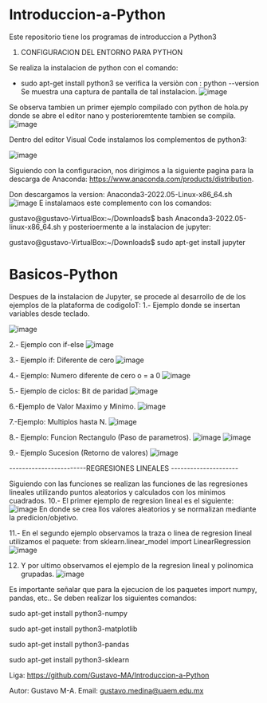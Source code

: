 # Introduccion-a-Python
Este repositorio tiene los programas de introduccion a  Python3
1. CONFIGURACION DEL ENTORNO PARA PYTHON

Se realiza la instalacion de python con el comando:
* sudo apt-get install python3
se verifica la versiòn con : python --version
Se muestra una captura de pantalla de tal instalacion.
![image](https://user-images.githubusercontent.com/111370930/191139643-c61c9378-6753-4579-935c-2968c856604a.png)

Se observa tambien un primer ejemplo compilado con python de hola.py
donde se abre el editor nano y posterioremtente tambien se compila.
![image](https://user-images.githubusercontent.com/111370930/191139610-333b78f9-fec1-400f-8bfa-9a6cfc718bf8.png)

Dentro del editor Visual Code instalamos los complementos de python3:

![image](https://user-images.githubusercontent.com/111370930/191140255-82a6cabc-60c0-4907-8265-bc950316672d.png)

Siguiendo con la configuracion, nos dirigimos a la siguiente pagina para la descarga de Anaconda: 
https://www.anaconda.com/products/distribution.

Don descargamos la version: Anaconda3-2022.05-Linux-x86_64.sh
![image](https://user-images.githubusercontent.com/111370930/191139915-2ec4f9bb-9ac9-4779-8047-b4705127809c.png)
 E instalamaos este complemento con los comandos:
 
gustavo@gustavo-VirtualBox:~/Downloads$ bash Anaconda3-2022.05-linux-x86_64.sh
y posterioermente  a la instalacion de jupyter:

gustavo@gustavo-VirtualBox:~/Downloads$ sudo apt-get install jupyter

# Basicos-Python


 Despues de la instalacion de Jupyter, se procede al desarrollo de de los ejemplos de la plataforma de codigoIoT:
1.- Ejemplo donde se insertan variables desde teclado.


![image](https://user-images.githubusercontent.com/111370930/191407406-19b0230d-d3aa-4e29-9294-23c98c3c2d5d.png)


2.- Ejemplo con if-else
![image](https://user-images.githubusercontent.com/111370930/191407738-9e4a5978-828e-4488-8a70-835d52000969.png)


3.- Ejemplo if: Diferente de cero
![image](https://user-images.githubusercontent.com/111370930/191408072-f9375006-31c7-4be7-b0b0-3ed012ba182f.png)


4.- Ejemplo: Numero diferente de cero o =  a 0
![image](https://user-images.githubusercontent.com/111370930/191408229-d24be1b8-4d35-4256-bded-99b28150c642.png)


5.- Ejemplo de ciclos: Bit de paridad
![image](https://user-images.githubusercontent.com/111370930/191408390-ad20c17f-f78e-43f5-b94c-a290a172940e.png)


6.-Ejemplo de Valor Maximo y Minimo.
![image](https://user-images.githubusercontent.com/111370930/191408787-87298962-718b-4a85-8028-78ea8f91a60b.png)


7.-Ejemplo: Multiplos hasta N.
![image](https://user-images.githubusercontent.com/111370930/191408901-0eacc096-c1a7-4256-89a1-e4d9f51d3b47.png)


8.- Ejemplo: Funcion Rectangulo (Paso de parametros).
![image](https://user-images.githubusercontent.com/111370930/191416900-4fdfebaa-e2bc-4ac8-aee5-7089980d7122.png)
![image](https://user-images.githubusercontent.com/111370930/191417045-1515f942-594f-4d9d-b88c-e949cc14e9dc.png)


9.- Ejemplo  Sucesion (Retorno de valores)
![image](https://user-images.githubusercontent.com/111370930/191416976-ec7e333f-b401-42f7-a6a6-80baed3fdedd.png)

------------------------REGRESIONES LINEALES ---------------------

Siguiendo con las funciones se realizan las funciones de las regresiones lineales utilizando puntos aleatorios y calculados con
los minimos cuadrados.
10.- El primer ejemplo de regresion lineal es el siguiente:
![image](https://user-images.githubusercontent.com/111370930/191803567-a0019f5f-a81b-47a7-a22c-e6c018d0128f.png)
En donde se crea llos valores aleatorios y se normalizan mediante la predicion/objetivo.

11.- En el segundo ejemplo observamos la traza o linea de regresion lineal utilizamos el paquete: from sklearn.linear_model import LinearRegression 
![image](https://user-images.githubusercontent.com/111370930/191804138-b5bfb8a5-163b-45f7-bf4f-7a8661ad23c6.png)

12. Y por ultimo observamos el ejemplo de la regresion lineal y polinomica grupadas.
![image](https://user-images.githubusercontent.com/111370930/191804558-896e6962-ed80-4492-943c-f952781a589c.png)

Es importante señalar que para la ejecucion de los paquetes import numpy, pandas, etc..
Se deben realizar los siguientes comandos:

sudo apt-get install python3-numpy

sudo apt-get install python3-matplotlib

sudo apt-get install python3-pandas

sudo apt-get install python3-sklearn

Liga: 
https://github.com/Gustavo-MA/Introduccion-a-Python

Autor: Gustavo M-A.
Email: gustavo.medina@uaem.edu.mx








